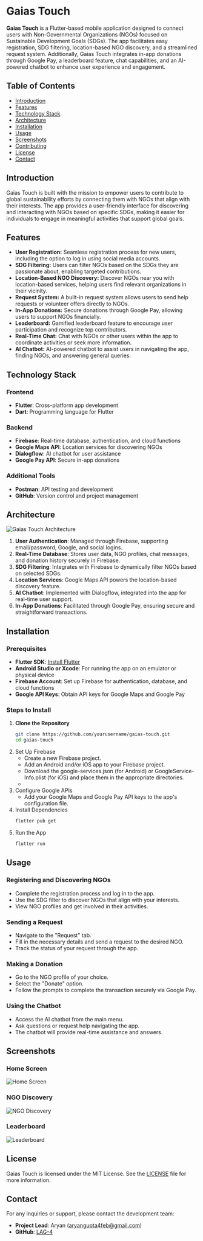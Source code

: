 # Gaias Touch

**Gaias Touch** is a Flutter-based mobile application designed to connect users with Non-Governmental Organizations (NGOs) focused on Sustainable Development Goals (SDGs). The app facilitates easy registration, SDG filtering, location-based NGO discovery, and a streamlined request system. Additionally, Gaias Touch integrates in-app donations through Google Pay, a leaderboard feature, chat capabilities, and an AI-powered chatbot to enhance user experience and engagement.

## Table of Contents

- [Introduction](#introduction)
- [Features](#features)
- [Technology Stack](#technology-stack)
- [Architecture](#architecture)
- [Installation](#installation)
- [Usage](#usage)
- [Screenshots](#screenshots)
- [Contributing](#contributing)
- [License](#license)
- [Contact](#contact)

## Introduction

Gaias Touch is built with the mission to empower users to contribute to global sustainability efforts by connecting them with NGOs that align with their interests. The app provides a user-friendly interface for discovering and interacting with NGOs based on specific SDGs, making it easier for individuals to engage in meaningful activities that support global goals.

## Features

- **User Registration:** Seamless registration process for new users, including the option to log in using social media accounts.
- **SDG Filtering:** Users can filter NGOs based on the SDGs they are passionate about, enabling targeted contributions.
- **Location-Based NGO Discovery:** Discover NGOs near you with location-based services, helping users find relevant organizations in their vicinity.
- **Request System:** A built-in request system allows users to send help requests or volunteer offers directly to NGOs.
- **In-App Donations:** Secure donations through Google Pay, allowing users to support NGOs financially.
- **Leaderboard:** Gamified leaderboard feature to encourage user participation and recognize top contributors.
- **Real-Time Chat:** Chat with NGOs or other users within the app to coordinate activities or seek more information.
- **AI Chatbot:** AI-powered chatbot to assist users in navigating the app, finding NGOs, and answering general queries.

## Technology Stack

### Frontend
- **Flutter**: Cross-platform app development
- **Dart**: Programming language for Flutter

### Backend
- **Firebase**: Real-time database, authentication, and cloud functions
- **Google Maps API**: Location services for discovering NGOs
- **Dialogflow**: AI chatbot for user assistance
- **Google Pay API**: Secure in-app donations

### Additional Tools
- **Postman**: API testing and development
- **GitHub**: Version control and project management

## Architecture

![Gaias Touch Architecture](path_to_architecture_diagram.png)

1. **User Authentication**: Managed through Firebase, supporting email/password, Google, and social logins.
2. **Real-Time Database**: Stores user data, NGO profiles, chat messages, and donation history securely in Firebase.
3. **SDG Filtering**: Integrates with Firebase to dynamically filter NGOs based on selected SDGs.
4. **Location Services**: Google Maps API powers the location-based discovery feature.
5. **AI Chatbot**: Implemented with Dialogflow, integrated into the app for real-time user support.
6. **In-App Donations**: Facilitated through Google Pay, ensuring secure and straightforward transactions.

## Installation

### Prerequisites
- **Flutter SDK**: [Install Flutter](https://flutter.dev/docs/get-started/install)
- **Android Studio or Xcode**: For running the app on an emulator or physical device
- **Firebase Account**: Set up Firebase for authentication, database, and cloud functions
- **Google API Keys**: Obtain API keys for Google Maps and Google Pay

### Steps to Install

1. **Clone the Repository**
   ```bash
   git clone https://github.com/yourusername/gaias-touch.git
   cd gaias-touch
   ```
2. Set Up Firebase
   - Create a new Firebase project.
   - Add an Android and/or iOS app to your Firebase project.
   - Download the google-services.json (for Android) or GoogleService-Info.plist (for iOS) and place them in the appropriate directories.
   - 
3. Configure Google APIs
   - Add your Google Maps and Google Pay API keys to the app's configuration file.
4. Install Dependencies
   ```bash
   flutter pub get
   ```
5. Run the App
      ```bash
   flutter run
   ```
## Usage

### Registering and Discovering NGOs

- Complete the registration process and log in to the app.
- Use the SDG filter to discover NGOs that align with your interests.
- View NGO profiles and get involved in their activities.

### Sending a Request

- Navigate to the "Request" tab.
- Fill in the necessary details and send a request to the desired NGO.
- Track the status of your request through the app.

### Making a Donation

- Go to the NGO profile of your choice.
- Select the "Donate" option.
- Follow the prompts to complete the transaction securely via Google Pay.

### Using the Chatbot

- Access the AI chatbot from the main menu.
- Ask questions or request help navigating the app.
- The chatbot will provide real-time assistance and answers.

## Screenshots

### Home Screen

![Home Screen](path_to_home_screen_image.png)

### NGO Discovery

![NGO Discovery](path_to_ngo_discovery_image.png)

### Leaderboard

![Leaderboard](path_to_leaderboard_image.png)
## License

Gaias Touch is licensed under the MIT License. See the [LICENSE](LICENSE) file for more information.

## Contact

For any inquiries or support, please contact the development team:

- **Project Lead**: Aryan (aryangupta4feb@gmail.com)
- **GitHub**: [LAG-4](https://github.com/LAG-4)
